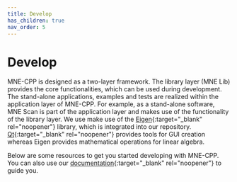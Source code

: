 ```yaml
---
title: Develop
has_children: true
nav_order: 5
---
```

# Develop

MNE-CPP is designed as a two-layer framework. The library layer (MNE Lib) provides the core functionalities, which can be used during development. The stand-alone applications, examples and tests are realized within the application layer of MNE-CPP. For example, as a stand-alone software, MNE Scan is part of the application layer and makes use of the functionality of the library layer. We use make use of the [Eigen](http://eigen.tuxfamily.org/index.php?title=Main_Page){:target="_blank" rel="noopener"} library, which is integrated into our repository. [Qt](https://www.qt.io/){:target="_blank" rel="noopener"} provides tools for GUI creation whereas Eigen provides mathematical operations for linear algebra.

Below are some resources to get you started developing with MNE-CPP. You can also use our [documentation](https://mne-cpp.github.io/doxygen-api/index.html){:target="_blank" rel="noopener"} to guide you.
